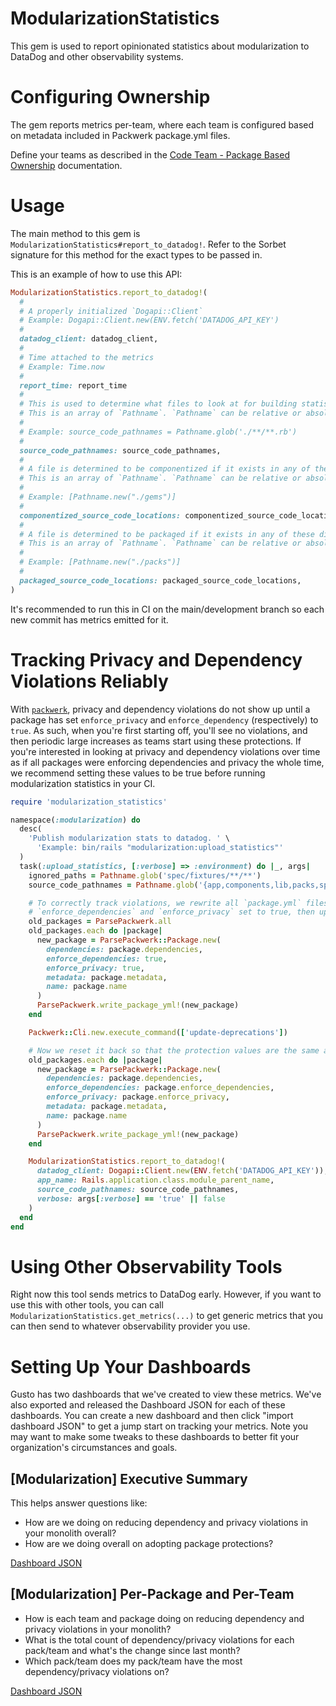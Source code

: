 # ModularizationStatistics

This gem is used to report opinionated statistics about modularization to DataDog and other observability systems.

# Configuring Ownership
The gem reports metrics per-team, where each team is configured based on metadata included in Packwerk package.yml files.

Define your teams as described in the [Code Team - Package Based Ownership](https://github.com/rubyatscale/code_ownership#package-based-ownership) documentation.

# Usage
The main method to this gem is `ModularizationStatistics#report_to_datadog!`. Refer to the Sorbet signature for this method for the exact types to be passed in.

This is an example of how to use this API:

```ruby
ModularizationStatistics.report_to_datadog!(
  #
  # A properly initialized `Dogapi::Client`
  # Example: Dogapi::Client.new(ENV.fetch('DATADOG_API_KEY')
  #
  datadog_client: datadog_client,
  #
  # Time attached to the metrics
  # Example: Time.now
  #
  report_time: report_time
  #
  # This is used to determine what files to look at for building statistics about what types of files are packaged, componentized, or unpackaged.
  # This is an array of `Pathname`. `Pathname` can be relative or absolute paths.
  #
  # Example: source_code_pathnames = Pathname.glob('./**/**.rb')
  #
  source_code_pathnames: source_code_pathnames,
  #
  # A file is determined to be componentized if it exists in any of these directories.
  # This is an array of `Pathname`. `Pathname` can be relative or absolute paths.
  #
  # Example: [Pathname.new("./gems")]
  #
  componentized_source_code_locations: componentized_source_code_locations,
  #
  # A file is determined to be packaged if it exists in any of these directories.
  # This is an array of `Pathname`. `Pathname` can be relative or absolute paths.
  #
  # Example: [Pathname.new("./packs")]
  #
  packaged_source_code_locations: packaged_source_code_locations,
)
```

It's recommended to run this in CI on the main/development branch so each new commit has metrics emitted for it.

# Tracking Privacy and Dependency Violations Reliably
With [`packwerk`](https://github.com/Shopify/packwerk), privacy and dependency violations do not show up until a package has set `enforce_privacy` and `enforce_dependency` (respectively) to `true`. As such, when you're first starting off, you'll see no violations, and then periodic large increases as teams start using these protections. If you're interested in looking at privacy and dependency violations over time as if all packages were enforcing dependencies and privacy the whole time, we recommend setting these values to be true before running modularization statistics in your CI.

```ruby
require 'modularization_statistics'

namespace(:modularization) do
  desc(
    'Publish modularization stats to datadog. ' \
      'Example: bin/rails "modularization:upload_statistics"'
  )
  task(:upload_statistics, [:verbose] => :environment) do |_, args|
    ignored_paths = Pathname.glob('spec/fixtures/**/**')
    source_code_pathnames = Pathname.glob('{app,components,lib,packs,spec}/**/**').select(&:file?) - ignored_paths

    # To correctly track violations, we rewrite all `package.yml` files with
    # `enforce_dependencies` and `enforce_privacy` set to true, then update deprecations.
    old_packages = ParsePackwerk.all
    old_packages.each do |package|
      new_package = ParsePackwerk::Package.new(
        dependencies: package.dependencies,
        enforce_dependencies: true,
        enforce_privacy: true,
        metadata: package.metadata,
        name: package.name
      )
      ParsePackwerk.write_package_yml!(new_package)
    end

    Packwerk::Cli.new.execute_command(['update-deprecations'])

    # Now we reset it back so that the protection values are the same as the native packwerk configuration
    old_packages.each do |package|
      new_package = ParsePackwerk::Package.new(
        dependencies: package.dependencies,
        enforce_dependencies: package.enforce_dependencies,
        enforce_privacy: package.enforce_privacy,
        metadata: package.metadata,
        name: package.name
      )
      ParsePackwerk.write_package_yml!(new_package)
    end

    ModularizationStatistics.report_to_datadog!(
      datadog_client: Dogapi::Client.new(ENV.fetch('DATADOG_API_KEY')),
      app_name: Rails.application.class.module_parent_name,
      source_code_pathnames: source_code_pathnames,
      verbose: args[:verbose] == 'true' || false
    )
  end
end
```

# Using Other Observability Tools

Right now this tool sends metrics to DataDog early. However, if you want to use this with other tools, you can call `ModularizationStatistics.get_metrics(...)` to get generic metrics that you can then send to whatever observability provider you use.

# Setting Up Your Dashboards

Gusto has two dashboards that we've created to view these metrics. We've also exported and released the Dashboard JSON for each of these dashboards. You can create a new dashboard and then click "import dashboard JSON" to get a jump start on tracking your metrics. Note you may want to make some tweaks to these dashboards to better fit your organization's circumstances and goals.

## [Modularization] Executive Summary

This helps answer questions like:
- How are we doing on reducing dependency and privacy violations in your monolith overall?
- How are we doing overall on adopting package protections?

[Dashboard JSON](docs/executive_summary.json)

## [Modularization] Per-Package and Per-Team
- How is each team and package doing on reducing dependency and privacy violations in your monolith?
- What is the total count of dependency/privacy violations for each pack/team and what's the change since last month?
- Which pack/team does my pack/team have the most dependency/privacy violations on?

[Dashboard JSON](docs/per_package_and_per_team.json)
